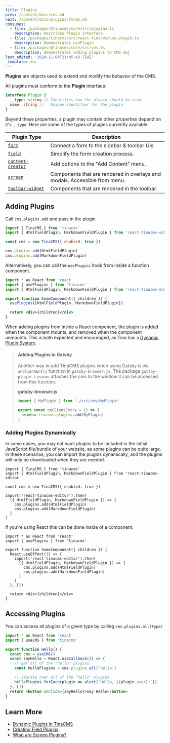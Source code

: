 ```yaml
---
title: Plugins
prev: /content/docs/cms.md
next: /content/docs/plugins/forms.md
consumes:
  - file: /packages/@tinacms/core/src/plugins.ts
    description: Describes Plugin interface
  - file: /packages/tinacms/src/react-tinacms/use-plugin.ts
    description: Demonstrates usePlugin
  - file: /packages/@tinacms/core/src/cms.ts
    description: Demonstrates adding plugins to CMS obj
last_edited: '2020-11-04T21:45:43.714Z'
_template: doc
---
```


**Plugins** are objects used to extend and modify the behavior of the CMS.

All plugins must conform to the **Plugin** interface:

```typescript
interface Plugin {
  __type: string // Identifies how the plugin should be used
  name: string //   Unique identifier for the plugin
}
```

Beyond these properties, a plugin may contain other properties depend on it's `__type`. Here are some of the types of plugins currently available:

| Plugin Type                                         | Description                                                                |
| --------------------------------------------------- | -------------------------------------------------------------------------- |
| [`form`](/docs/plugins/forms)                       | Connect a form to the sidebar & toolbar UIs                                |
| [`field`](/docs/plugins/fields)                     | Simplify the form creation process.                                        |
| [`content-creator`](/docs/plugins/content-creators) | Add options to the "Add Content" menu.                                     |
| [`screen`](/docs/plugins/screens)                   | Components that are rendered in overlays and modals. Accessible from menu. |
| [`toolbar:widget`](/docs/plugins/toolbar-widgets)   | Components that are rendered in the toolbar.                               |

## Adding Plugins

Call `cms.plugins.add` and pass in the plugin.

```javascript
import { TinaCMS } from 'tinacms'
import { HtmlFieldPlugin, MarkdownFieldPlugin } from 'react-tinacms-editor'

const cms = new TinaCMS({ enabled: true })

cms.plugins.add(HtmlFieldPlugin)
cms.plugins.add(MarkdownFieldPlugin)
```

Alternatively, you can call the `usePlugins` hook from inside a function component.

```jsx
import * as React from 'react'
import { usePlugins } from 'tinacms'
import { HtmlFieldPlugin, MarkdownFieldPlugin } from 'react-tinacms-editor'

export function SomeComponent({ children }) {
  usePlugins([HtmlFieldPlugin, MarkdownFieldPlugin])

  return <div>{children}</div>
}
```

When adding plugins from inside a React component, the plugin is added when the component mounts, and removed when the component unmounts. This is both expected and encouraged, as Tina has a [Dynamic Plugin System](/blog/dynamic-plugin-system).

> #### Adding Plugins in Gatsby
>
> Another way to add TinaCMS plugins when using Gatsby is via `onClientEntry` function in `gatsby-browser.js`. The package `gatsby-plugin-tinacms` attaches the cms to the window it can be accessed from this function.
>
> **gatsby-browser.js**
>
> ```js
> import { MyPlugin } from './src/cms/MyPlugin'
>
> export const onClientEntry = () => {
>   window.tinacms.plugins.add(MyPlugin)
> }
> ```

### Adding Plugins Dynamically

In some cases, you may not want plugins to be included in the initial JavaScript file/bundle of your website, as some plugins can be quite large. In these scenarios, you can import the plugins dynamically, and the plugins will only be downloaded when they are needed.

```tsx
import { TinaCMS } from 'tinacms'
import { HtmlFieldPlugin, MarkdownFieldPlugin } from 'react-tinacms-editor'

const cms = new TinaCMS({ enabled: true })

import('react-tinacms-editor').then(
  ({ HtmlFieldPlugin, MarkdownFieldPlugin }) => {
    cms.plugins.add(HtmlFieldPlugin)
    cms.plugins.add(MarkdownFieldPlugin)
  }
)
```

If you're using React this can be done inside of a component:

```tsx
import * as React from 'react'
import { usePlugins } from 'tinacms'

export function SomeComponent({ children }) {
  React.useEffect(() => {
    import('react-tinacms-editor').then(
      ({ HtmlFieldPlugin, MarkdownFieldPlugin }) => {
        cms.plugins.add(HtmlFieldPlugin)
        cms.plugins.add(MarkdownFieldPlugin)
      }
    )
  }, [])

  return <div>{children}</div>
}
```

## Accessing Plugins

You can access all plugins of a given type by calling `cms.plugins.all(type)`

```jsx
import * as React from 'react'
import { useCMS } from 'tinacms'

export function Hello() {
  const cms = useCMS()
  const sayHello = React.useCallback(() => {
    // get all of the "hello" plugins.
    const helloPlugins = cms.plugins.all('hello')

    // iterate over all of the "hello" plugins
    helloPlugins.forEach(plugin => alert(`Hello, ${plugin.user}!`))
  }, [])
  return <button onClick={sayHello}>Say Hello</button>
}
```

<!-- Question: How can I create my own plugin types? -->

## Learn More

- [Dynamic Plugins in TinaCMS](https://tinacms.org/blog/dynamic-plugin-system)
- [Creating Field Plugins](https://tinacms.org/blog/custom-field-plugins)
- [What are Screen Plugins?](https://tinacms.org/blog/screen-plugins)
